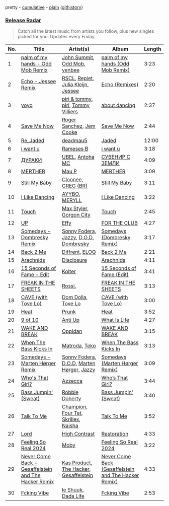 pretty - [cumulative](/playlists/cumulative/Release%20Radar.md) - [plain](/playlists/plain/37i9dQZEVXbsudmxBFKW7G) ([githistory](https://github.githistory.xyz/vitokorn/spotify-playlist-archive/blob/master/playlists/plain/37i9dQZEVXbsudmxBFKW7G))
### [Release Radar](https://open.spotify.com/playlist/37i9dQZEVXbsudmxBFKW7G)

> Catch all the latest music from artists you follow, plus new singles picked for you. Updates every Friday.

| No. | Title | Artist(s) | Album | Length |
|---|---|---|---|---|
| 1 | [palm of my hands - Odd Mob Remix](https://open.spotify.com/track/2vxsdAnntt6eGZJJRaLBF6) | [John Summit](https://open.spotify.com/artist/7kNqXtgeIwFtelmRjWv205), [Odd Mob](https://open.spotify.com/artist/4qLwtWhlhyAoQ4S9mSrDW9), [venbee](https://open.spotify.com/artist/4UWWa5dKgTLAx8mv6Ju6X1) | [palm of my hands (Odd Mob Remix)](https://open.spotify.com/album/4wAyp0F1m8WNDb7SsuQarq) | 3:23 |
| 2 | [Echo - Jessee Remix](https://open.spotify.com/track/4OoW6VEcJ046K5RPTBrtna) | [RSCL](https://open.spotify.com/artist/5pkU7zjIzHgfN1n91e51r3), [Repiet](https://open.spotify.com/artist/5fDx43KRyr21vME3lLxmxY), [Julia Kleijn](https://open.spotify.com/artist/6iOYJDZYumYVmzxPbyfg5W), [Jessee](https://open.spotify.com/artist/2lHCL6yjrnkU87mpTKgLuZ) | [Echo (Remixes)](https://open.spotify.com/album/6ghaVIw2yiDXS863EMZuv2) | 2:20 |
| 3 | [yoyo](https://open.spotify.com/track/6DNVY8fSGfbK28aO0qhIbG) | [piri & tommy](https://open.spotify.com/artist/2U6J9Q89i1TNhesKreFD65), [piri](https://open.spotify.com/artist/4DpmPt7gfAAq7WEx0E1X8s), [Tommy Villiers](https://open.spotify.com/artist/4M4KGWKy7pSQ5HaJNCutBN) | [about dancing](https://open.spotify.com/album/3w7vFCsg2T4ft0HjvoDTdy) | 2:37 |
| 4 | [Save Me Now](https://open.spotify.com/track/17cQgt5GjDN2lqCrArNbYM) | [Roger Sanchez](https://open.spotify.com/artist/1HT9k1ZSUL9IczSstOAgWJ), [Jem Cooke](https://open.spotify.com/artist/0AkL5tzM3UsDlWak9E0OwH) | [Save Me Now](https://open.spotify.com/album/5lsflY35KZizwmo0ZNXVug) | 2:44 |
| 5 | [Re_Jaded](https://open.spotify.com/track/5HDn8fl53QzZxejNpx1q9w) | [deadmau5](https://open.spotify.com/artist/2CIMQHirSU0MQqyYHq0eOx) | [Jaded](https://open.spotify.com/album/3hl3AY6MmrQYph3gCg6BNV) | 12:00 |
| 6 | [i want u](https://open.spotify.com/track/1KUwEwWCtkY1wvLI7whez0) | [Rameses B](https://open.spotify.com/artist/06EfEcjc0vdvI6VNL0soIO) | [i want u](https://open.spotify.com/album/1UFdwl1RfQ0pVHbzFV1YLL) | 3:18 |
| 7 | [ДУРАКИ](https://open.spotify.com/track/16EAgNahcnXNE3VEoMWJUG) | [UBEL](https://open.spotify.com/artist/4JZckW4M1FI6VXTF4G2WpY), [Antoha MC](https://open.spotify.com/artist/6OqmKFaRcw0f23m5PQ9CrL) | [СУВЕНИР С ЗЕМЛИ](https://open.spotify.com/album/6cfdUPsEEyGtuq83woENTK) | 4:09 |
| 8 | [MERTHER](https://open.spotify.com/track/5jOz15GVP7iQXEb40tQhX2) | [Mau P](https://open.spotify.com/artist/0w1sbtZVQoK6GzV4A4OkCv) | [MERTHER](https://open.spotify.com/album/78PoitNO680GzJX7WLp3lo) | 3:09 |
| 9 | [Still My Baby](https://open.spotify.com/track/5B5onCeur5UE2jbTCCkUiK) | [Cloonee](https://open.spotify.com/artist/7MdlXmq2HViAJWo9cf30sR), [GREG (BR)](https://open.spotify.com/artist/7K7I6veLj1PPzsrzVP6B79) | [Still My Baby](https://open.spotify.com/album/6EVF8CNSpbv235ZGEh2NRn) | 3:11 |
| 10 | [I Like Dancing](https://open.spotify.com/track/21RqIEkcOMcrVGeOPE7IP9) | [AYYBO](https://open.spotify.com/artist/0YVquC9RaJLYFNmlJFzkTV), [MERYLL](https://open.spotify.com/artist/4pqY01dGuzojomnVCXYbXC) | [I Like Dancing](https://open.spotify.com/album/55RB7beoraMelRsQ2V1DXx) | 3:22 |
| 11 | [Touch](https://open.spotify.com/track/18ziluGpmsuMf9PcFLvv3G) | [Max Styler](https://open.spotify.com/artist/3NKKngINK1tP6BFy0WOyWk), [Gorgon City](https://open.spotify.com/artist/4VNQWV2y1E97Eqo2D5UTjx) | [Touch](https://open.spotify.com/album/6B882clcxY7DVqLyM2C1qA) | 2:45 |
| 12 | [UP](https://open.spotify.com/track/4zEUtJjmIHpZf2wjj2OX4g) | [Effy](https://open.spotify.com/artist/19SX00qkAvpVQroAka9GI0) | [FOR THE CLUB](https://open.spotify.com/album/3G6y2mugKtmFNq6J7BjdBs) | 4:27 |
| 13 | [Somedays - Dombresky Remix](https://open.spotify.com/track/751KIBXXbsEoaHGvIVLRRn) | [Sonny Fodera](https://open.spotify.com/artist/39B7ChWwrWDs7zXlsu3MoP), [Jazzy](https://open.spotify.com/artist/7zAAwgV5Wqmvpb4GzvlRkP), [D.O.D](https://open.spotify.com/artist/0Cs47vvRsPgEfliBU9KDiB), [Dombresky](https://open.spotify.com/artist/2GVtgxcx7jg5xVCZsIHSGN) | [Somedays (Dombresky Remix)](https://open.spotify.com/album/10CinkYqwArHgBNujRZmQK) | 3:17 |
| 14 | [Back 2 Me](https://open.spotify.com/track/2IKLkgYI7pFOFCr9IevOmb) | [Diffrent](https://open.spotify.com/artist/7mycnkT3eOskxxGbN9skkV), [ELOQ](https://open.spotify.com/artist/36mHwYa65L0WZbAXY2iSGw) | [Back 2 Me](https://open.spotify.com/album/1BVM0FxL00YwA3z4r8qgw7) | 2:21 |
| 15 | [Arachnids](https://open.spotify.com/track/4j3EJMATYxJ4ftJbVeAFWu) | [Disclosure](https://open.spotify.com/artist/6nS5roXSAGhTGr34W6n7Et) | [Arachnids](https://open.spotify.com/album/3CFGpQT03aFenbXwHdnusQ) | 4:11 |
| 16 | [15 Seconds of Fame - Edit](https://open.spotify.com/track/1Q8WZ2aN87ld2vcb9UmrTB) | [Kolter](https://open.spotify.com/artist/2Invsp3HSrAeJy4u7Retry) | [15 Seconds of Fame (Edit)](https://open.spotify.com/album/1gNrTjstak4TqiaozWWGur) | 3:41 |
| 17 | [FREAK IN THE SHEETS](https://open.spotify.com/track/2cpE8zEt3tqGEb7wN49mAU) | [Rossi.](https://open.spotify.com/artist/7itMGcVGRKS43LcTQvJitf) | [FREAK IN THE SHEETS](https://open.spotify.com/album/3PMAjP3YdPhzk30gWIVEWi) | 3:13 |
| 18 | [CAVE (with Tove Lo)](https://open.spotify.com/track/2kZ0cv0J6lRQxep2nA3Ilm) | [Dom Dolla](https://open.spotify.com/artist/205i7E8fNVfojowcQSfK9m), [Tove Lo](https://open.spotify.com/artist/4NHQUGzhtTLFvgF5SZesLK) | [CAVE (with Tove Lo)](https://open.spotify.com/album/5fgi2q4lebowq1bWTV0YRY) | 3:00 |
| 19 | [Heat](https://open.spotify.com/track/1Q09LzROZCdwuPtvtKGd0f) | [Prunk](https://open.spotify.com/artist/6FJfLfGO9X2AVNz0sFscrG) | [Heat](https://open.spotify.com/album/2qW5OsFApVV4uFsXSHu1YF) | 3:52 |
| 20 | [9 of 10](https://open.spotify.com/track/7jhmkPcFBDoC3svHnfTkEH) | [Anti Up](https://open.spotify.com/artist/4UwR1ir6PovnQiwX5jRPvF) | [What Is Life](https://open.spotify.com/album/6GOT0vZhU1AAmvtfhqLtKU) | 4:27 |
| 21 | [WAKE AND BREAK](https://open.spotify.com/track/18iBaqJWh0SjEv4MffX7na) | [Oppidan](https://open.spotify.com/artist/338p7qzZTDJSHJzSjIZMFK) | [WAKE AND BREAK](https://open.spotify.com/album/1OlLUIQhCxebpCtxqiU2v0) | 3:15 |
| 22 | [When The Bass Kicks In](https://open.spotify.com/track/6EqG8uTBfi0hsQow3KYO8N) | [Matroda](https://open.spotify.com/artist/45lcbTsX07JWzmTIjcdyBz), [Teko](https://open.spotify.com/artist/6LYBTipBAHSpduixnHmWuS) | [When The Bass Kicks In](https://open.spotify.com/album/5j1ZwqZ1oAaqGXwfPhDi23) | 3:13 |
| 23 | [Somedays - Marten Hørger Remix](https://open.spotify.com/track/75X5E7vau9zgKD902Z5KOO) | [Sonny Fodera](https://open.spotify.com/artist/39B7ChWwrWDs7zXlsu3MoP), [D.O.D](https://open.spotify.com/artist/0Cs47vvRsPgEfliBU9KDiB), [Marten Hørger](https://open.spotify.com/artist/0EdUwJSqkMmsH6Agg3G8Ls), [Jazzy](https://open.spotify.com/artist/7zAAwgV5Wqmvpb4GzvlRkP) | [Somedays (Marten Hørger Remix)](https://open.spotify.com/album/2Zb4CNocWpJUlDb1bDLSxb) | 3:09 |
| 24 | [Who's That Girl?](https://open.spotify.com/track/5QvM8VE7pqBn73Av704IkA) | [Azzecca](https://open.spotify.com/artist/2k5DY2QDU3kBi5DX7OQlWj) | [Who’s That Girl?](https://open.spotify.com/album/0AdDLWvniz4WSAOAwuMzld) | 3:44 |
| 25 | [Bass Jumpin' (Sweat)](https://open.spotify.com/track/7ea3rnqY96op1jr7ub1Dvn) | [Robbie Doherty](https://open.spotify.com/artist/2WuXRwEjXIjW5uVZOSxqYS) | [Bass Jumpin' (Sweat)](https://open.spotify.com/album/6kOfMI4XaFpneh2rTtpWFr) | 3:40 |
| 26 | [Talk To Me](https://open.spotify.com/track/6PpeV9uHMHbY2pYPvMwCDv) | [Champion](https://open.spotify.com/artist/3cHya45cxGzLYIPg2LRCCR), [Four Tet](https://open.spotify.com/artist/7Eu1txygG6nJttLHbZdQOh), [Skrillex](https://open.spotify.com/artist/5he5w2lnU9x7JFhnwcekXX), [Naisha](https://open.spotify.com/artist/4t4tIl2hE43qSpYeYnUxuI) | [Talk To Me](https://open.spotify.com/album/5p5NImBlYoLIQDdI0wKzb7) | 3:52 |
| 27 | [Lord](https://open.spotify.com/track/5gzXL3e0eqopSvNrAYn0r5) | [High Contrast](https://open.spotify.com/artist/0bxHci3JIhhKA53n8rH3tT) | [Restoration](https://open.spotify.com/album/6HBLhSEYIKMf46xqjo1zLo) | 4:33 |
| 28 | [Feeling So Real 2024](https://open.spotify.com/track/4bzrhnr9taRlRvKgoPEl4p) | [Moby](https://open.spotify.com/artist/3OsRAKCvk37zwYcnzRf5XF) | [Feeling So Real 2024](https://open.spotify.com/album/5ooyW11I1KrkzS2nE3ZPCY) | 3:22 |
| 29 | [Never Come Back - Gesaffelstein and The Hacker Remix](https://open.spotify.com/track/0BqfouSOrxfAKhxjmcp70K) | [Kas Product](https://open.spotify.com/artist/54EC6gwS2xOT550t8Tqthd), [The Hacker](https://open.spotify.com/artist/763V8ZisRsw5kCoquzKTUp), [Gesaffelstein](https://open.spotify.com/artist/3hteYQFiMFbJY7wS0xDymP) | [Never Come Back (Gesaffelstein and The Hacker Remix)](https://open.spotify.com/album/2JwYhOCwLq2GSiRIsP1Syb) | 4:33 |
| 30 | [Fcking Vibe](https://open.spotify.com/track/35Acdjh9WTxS1hBpOz1nWf) | [le Shuuk](https://open.spotify.com/artist/7bH17jyjkwMPMh9AS8EH0u), [Dada Life](https://open.spotify.com/artist/00sAT5YX8W3xNd1EuqyHw9) | [Fcking Vibe](https://open.spotify.com/album/77VfLClb68k3fMXtsnBTBm) | 2:53 |